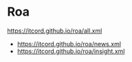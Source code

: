 # Roa
https://itcord.github.io/roa/all.xml
- https://itcord.github.io/roa/news.xml
- https://itcord.github.io/roa/insight.xml
